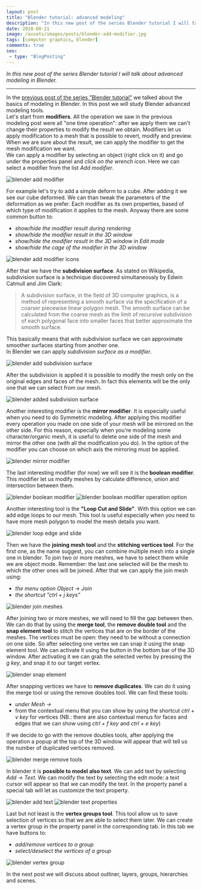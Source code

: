 ```yaml
---
layout: post
title: "Blender tutorial: advanced modeling"
description: "In this new post of the series Blender tutorial I will talk about advanced modeling in Blender."
date: 2018-08-21
image: /assets/images/posts/blender-add-modifier.jpg
tags: [computer graphics, blender]
comments: true
seo:
 - type: "BlogPosting"
---
```


*In this new post of the series Blender tutorial I will talk about advanced modeling in Blender.*

---

In the [previous post of the series "Blender tutorial"](/2018/06/02/blender-tutorial-4-modeling-basics-part-2.html) we talked about the basics of modeling in Blender.
 In this post we will study Blender advanced modeling tools.  
Let's start from **modifiers**. All the operation we saw in the previous modeling post were all "one time operation": 
after we apply them we can't change their properties to modify the result we obtain. Modifiers let us apply 
modification to a mesh that is possible to revert, modify and preview. When we are sure about the result, we can 
apply the modifier to get the mesh modification we want.  
We can apply a modifier by selecting an object (right click on it) and go under the properties panel and *click on 
the wrench icon*. Here we can select a modifier from the list *Add modifier*.

![blender add modifier](/assets/images/posts/blender-add-modifier.jpg "blender add modifier")

For example let's try to add a simple deform to a cube. After adding it we see our cube deformed. We can than tweak 
the parameters of the deformation as we prefer. Each modifier as its own properties, based of which type of 
modification it applies to the mesh. Anyway there are some common button to:

* *show/hide the modifier result during rendering*
* *show/hide the modifier result in the 3D window*
* *show/hide the modifier result in the 3D window in Edit mode*
* *show/hide the cage of the modifier in the 3D window*

![blender add modifier icons](/assets/images/posts/blender-add-modifier-icons.jpg "blender add modifier icons")

After that we have the **subdivision surface**. As stated on Wikipedia, subdivision surface is a technique discovered 
simultaneously by Edwin Catmull and Jim Clark:

> A subdivision surface, in the field of 3D computer graphics, is a method of representing a smooth surface via the 
specification of a coarser piecewise linear polygon mesh. The smooth surface can be calculated from the coarse mesh 
as the limit of recursive subdivision of each polygonal face into smaller faces that better approximate the smooth surface.

This basically means that with subdivision surface we can approximate smoother surfaces starting from another one.  
In Blender we can apply *subdivision surface as a modifier*.

![blender add subdivision surface](/assets/images/posts/blender-add-subdivision-surface.jpg "blender add subdivision surface")

After the subdivision is applied it is possible to modify the mesh only on the original edges and faces of the mesh. 
In fact this elements will be the only one that we can select from our mesh. 

![blender added subdivision surface](/assets/images/posts/blender-added-subdivision-surface.jpg "blender added subdivision surface")

Another interesting modifier is the **mirror modifier**. It is especially useful when you need to do Symmetric 
modeling. 
After applying this modifier every operation you made on one side of your mesh will be mirrored on the other side. 
For this reason, especially when you're modeling some character/organic mesh, it is useful to delete one side of the 
mesh and mirror the other one (with all the modification you do). In the option of the modifier you can choose on 
which axis the mirroring must be applied.

![blender mirror modifier](/assets/images/posts/blender-mirror-modifier.jpg "blender mirror modifier")

The last interesting modifier (for now) we will see it is the **boolean modifier**. This modifier let us modify 
meshes by calculate difference, union and intersection between them.
 
![blender boolean modifier](/assets/images/posts/blender-boolean-modifier.jpg "blender boolean modifier")
![blender boolean modifier operation option](/assets/images/posts/blender-boolean-modifier-operation-option.jpg 
"blender boolean modifier operation option")

Another interesting tool is the **"Loop Cut and Slide"**. With this option we can add edge loops
 to our mesh. This tool is useful especially when you need to have more mesh polygon to model the mesh details you want.

![blender loop edge and slide](/assets/images/posts/blender-loop-edge-and-slide.jpg "blender loop edge and slide")

Then we have the **joining mesh tool** and the **stitching vertices tool**. For the first one, as the name suggest, you 
can combine multiple mesh into a single one in blender. To join two or more meshes, we have to select them while we are 
object mode. Remember: the last one selected will be the mesh to which the other ones will be joined. After that we 
can apply the join mesh using:
 
* *the menu option Object -> Join*
* *the shortcut "ctrl + j keys"*

![blender join meshes](/assets/images/posts/blender-join-meshes.jpg "blender join meshes")

After joining two or more meshes, we will need to fill the gap between then. We can do that by using the **merge 
tool**, the **remove double tool** and the **snap element tool** to stitch the vertices that are on the border of the 
meshes. The vertices must be open: they need to be without a connection on one side. So after selecting one vertex we
 can snap it using the snap element tool. We can activate it using the button in the bottom bar of the 3D window. After 
 activating it we can grab the selected vertex by pressing the *g key*, and snap it to our target vertex.  

![blender snap element](/assets/images/posts/blender-snap-element.jpg "blender snap element")

After snapping vertices we have to **remove duplicates**. We can do it using the merge tool or using the remove doubles 
tool. We can find these tools:
 
* *under Mesh -> <Type of element under selection>*
* from the contextual menu that you can show by using the shortcut *ctrl + v key* for vertices (NB.: there are also 
contextual menus for faces and edges that we can show using *ctrl + f key* and *ctrl + e key*)

If we decide to go with the remove doubles tools, after applying the operation a popup at the top of the 3D window 
will appear that will tell us the number of duplicated vertices removed.

![blender merge remove tools](/assets/images/posts/blender-merge-remove-tools.jpg "blender merge remove tools")

In blender it is **possible to model also text**. We can add text by selecting *Add -> Text*. We can 
modify the text by selecting the edit mode: a text cursor will appear so that we can modify the text. In the property
 panel a special tab will let as customize the text property. 
 
![blender add text](/assets/images/posts/blender-add-text.jpg "blender add text")
![blender text properties](/assets/images/posts/blender-text-properties.jpg "blender text properties")

Last but not least is the **vertex groups tool**. This tool allow us to save selection of vertices so that we are 
able to select them later. We can create a vertex group in the property panel in the corresponding tab. In this tab 
we have buttons to:
 
* *add/remove vertices to a group*
* *select/deselect the vertices of a group*

![blender vertex group](/assets/images/posts/blender-vertex-group.jpg "blender vertex group")

In the next post we will discuss about outliner, layers, groups, hierarchies and scenes.
